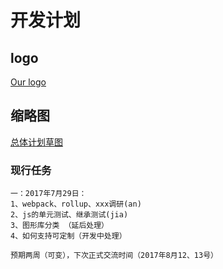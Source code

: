 #   开发计划

## logo

[Our logo](https://an-jia.github.io/graph/logo/index.html)

## 缩略图

[总体计划草图](https://an-jia.github.io/graph/plan/images/1.jpg)

### 现行任务

    一：2017年7月29日：
    1、webpack、rollup、xxx调研(an)
    2、js的单元测试、继承测试(jia)
    3、图形库分类 （延后处理）
    4、如何支持可定制（开发中处理）

    预期两周（可变），下次正式交流时间（2017年8月12、13号）
